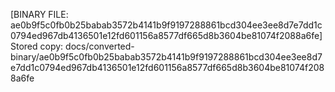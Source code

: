 [BINARY FILE: ae0b9f5c0fb0b25babab3572b4141b9f9197288861bcd304ee3ee8d7e7dd1c0794ed967db4136501e12fd601156a8577df665d8b3604be81074f2088a6fe]
Stored copy: docs/converted-binary/ae0b9f5c0fb0b25babab3572b4141b9f9197288861bcd304ee3ee8d7e7dd1c0794ed967db4136501e12fd601156a8577df665d8b3604be81074f2088a6fe
